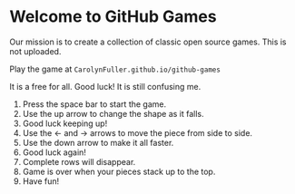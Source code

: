 # Welcome to GitHub Games

Our mission is to create a collection of classic open source games. This is not uploaded.

Play the game at `CarolynFuller.github.io/github-games`

It is a free for all. Good luck! It is still confusing me.

1. Press the space bar to start the game.
2. Use the up arrow to change the shape as it falls.
3. Good luck keeping up!
4. Use the <- and -> arrows to move the piece from side to side.
5. Use the down arrow to make it all faster.
6. Good luck again!
7. Complete rows will disappear.
8. Game is over when your pieces stack up to the top.
9. Have fun!

